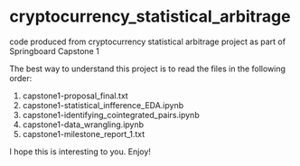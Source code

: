 # cryptocurrency_statistical_arbitrage
code produced from cryptocurrency statistical arbitrage project as part of Springboard Capstone 1

The best way to understand this project is to read the files in the following order:
1) capstone1-proposal_final.txt
2) capstone1-statistical_infference_EDA.ipynb
3) capstone1-identifying_cointegrated_pairs.ipynb
4) capstone1-data_wrangling.ipynb
5) capstone1-milestone_report_1.txt

I hope this is interesting to you. Enjoy!
